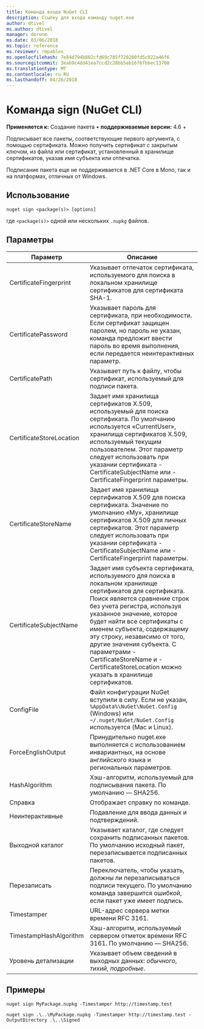```yaml
---
title: Команда входа NuGet CLI
description: Ссылку для входа команду nuget.exe
author: dtivel
ms.author: dtivel
manager: doronm
ms.date: 03/06/2018
ms.topic: reference
ms.reviewer: rmpablos
ms.openlocfilehash: 7e84d794b802cfd69c785f720280fd5c022a46f6
ms.sourcegitcommit: 3eab9c4dd41ea7ccd2c28bb5ab16f6fbbec13708
ms.translationtype: MT
ms.contentlocale: ru-RU
ms.lasthandoff: 04/26/2018
---
```

# <a name="sign-command-nuget-cli"></a>Команда sign (NuGet CLI)

**Применяется к:** Создание пакета &bullet; **поддерживаемые версии:** 4.6 +

Подписывает все пакеты, соответствующие первого аргумента, с помощью сертификата. Можно получить сертификат с закрытым ключом, из файла или сертификат, установленный в хранилище сертификатов, указав имя субъекта или отпечатка.

Подписание пакета еще не поддерживается в .NET Core в Mono, так и на платформах, отличных от Windows.

## <a name="usage"></a>Использование

```cli
nuget sign <package(s)> [options]
```

где `<package(s)>` одной или нескольких `.nupkg` файлов.

## <a name="options"></a>Параметры

| Параметр | Описание |
| --- | --- |
| CertificateFingerprint | Указывает отпечаток сертификата, используемого для поиска в локальном хранилище сертификатов для сертификата SHA-1. |
| CertificatePassword | Указывает пароль для сертификата, при необходимости. Если сертификат защищен паролем, но пароль не указан, команда предложит ввести пароль во время выполнения, если передается неинтерактивных параметр. |
| CertificatePath | Указывает путь к файлу, чтобы сертификат, используемый для подписи пакета. |
| CertificateStoreLocation | Задает имя хранилища сертификатов X.509, используемый для поиска сертификата. По умолчанию используется «CurrentUser», хранилища сертификатов X.509, используемый текущим пользователем. Этот параметр следует использовать при указании сертификата - CertificateSubjectName или - CertificateFingerprint параметры. |
| CertificateStoreName | Задает имя хранилища сертификатов X.509 для поиска сертификата. Значение по умолчанию «My», хранилище сертификатов X.509 для личных сертификатов. Этот параметр следует использовать при указании сертификата - CertificateSubjectName или - CertificateFingerprint параметры. |
| CertificateSubjectName | Задает имя субъекта сертификата, используемого для поиска в локальном хранилище сертификатов для сертификата.  Поиск является сравнение строк без учета регистра, используя указанное значение, которое будет найти все сертификаты с именем субъекта, содержащему эту строку, независимо от того, другие значения субъекта.  С параметрами - CertificateStoreName и - CertificateStoreLocation можно указать в хранилище сертификатов. |
| ConfigFile | Файл конфигурации NuGet вступили в силу. Если не указан, `%AppData%\NuGet\NuGet.Config` (Windows) или `~/.nuget/NuGet/NuGet.Config` используется (Mac и Linux).|
| ForceEnglishOutput | Принудительно nuget.exe выполняется с использованием инвариантных, на основе английского языка и региональных параметров. |
| HashAlgorithm | Хэш-алгоритм, используемый для подписывания пакета. По умолчанию — SHA256. |
| Справка | Отображает справку по команде. |
| Неинтерактивные | Подавление для ввода данных и подтверждений. |
| Выходной каталог | Указывает каталог, где следует сохранить подписанных пакетов. По умолчанию исходный пакет, перезаписывается подписанных пакетов. |
| Перезаписать | Переключатель, чтобы указать, должны ли перезаписываться подписи текущего. По умолчанию команда завершится ошибкой, если пакет уже имеет подпись. |
| Timestamper | URL-адрес сервера метки времени RFC 3161. |
| TimestampHashAlgorithm | Хэш-алгоритм, используемый сервером отметок времени RFC 3161. По умолчанию — SHA256. |
| Уровень детализации | Указывает объем сведений в выходных данных: *обычного*, *тихий*, *подробные*. |

## <a name="examples"></a>Примеры

```cli
nuget sign MyPackage.nupkg -Timestamper http://timestamp.test

nuget sign .\..\MyPackage.nupkg -Timestamper http://timestamp.test -OutputDirectory .\..\Signed
```
